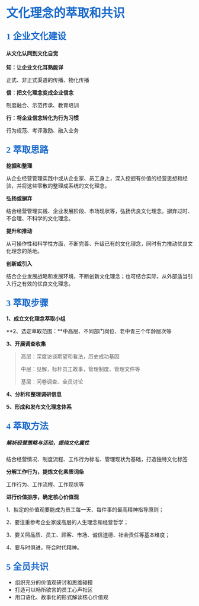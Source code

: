 # <font face="黑体" color=#1b6acb size=6>文化理念的萃取和共识</font>



### <font face="黑体" color=#1b6acb size=5>1 企业文化建设</font>

#### 从文化认同到文化自觉

**知：让企业文化耳熟能详**

正式、非正式渠道的传播、物化传播

**信：把文化理念变成企业信念**

制度融合、示范传承、教育培训

**行：将企业信念转化为行为习惯**

行为规范、考评激励、融入业务



### <font face="黑体" color=#1b6acb size=5>2 萃取思路</font>

**挖掘和整理**

从企业经营管理实践中或从企业家、员工身上，深入挖掘有价值的经营思想和经验，并将这些零散的整理成系统的文化理念。

**弘扬或摒弃**

结合经营管理实践、企业发展阶段、市场现状等，弘扬优良文化理念，摒弃过时、不合理、不科学的文化理念。

**提升和推动**

从可操作性和科学性方面，不断完善、升级已有的文化理念，同时有力推动优良文化理念的落地。

**创新或引入**

结合企业发展战略和发展环境，不断创新文化理念；也可结合实际，从外部适当引入行之有效的优良文化理念。



### <font face="黑体" color=#1b6acb size=5>3 萃取步骤</font>

**1、成立文化理念萃取小组**

**2、选定萃取范围：**中高层、不同部门岗位、老中青三个年龄层次等

**3、开展调查收集**

> 高层：深度访谈期望和看法，历史成功基因
>
> 中层：见解，标杆员工故事，管理制度、管理文件等
>
> 基层：问卷调查、全员讨论

**4、分析和整理调研信息**

**5、形成和发布文化理念体系**



### <font face="黑体" color=#1b6acb size=5>4 萃取方法</font>

##### 解析经营策略与活动，提纯文化属性

结合经营情况、制度流程、工作行为标准、管理现状为基础，打造独特文化标签

**分解工作行为，提炼文化素质词条**

工作行为、工作流程、工作现状等

**进行价值排序，确定核心价值观**

1、拟定的价值观要能成为员工每一天、每件事的最高精神指导原则；

2、要注重参考企业家或高层的人生理念和经营哲学；

3、要关照品质、员工、顾客、市场、诚信道德、社会责任等基本维度；

4、要与时俱进，符合时代精神。



### <font face="黑体" color=#1b6acb size=5>5 全员共识</font>

- 组织充分的价值观研讨和思维碰撞
- 打造可以畅所欲言的员工心声社区
- 用口语化、故事化的形式解读核心价值观

